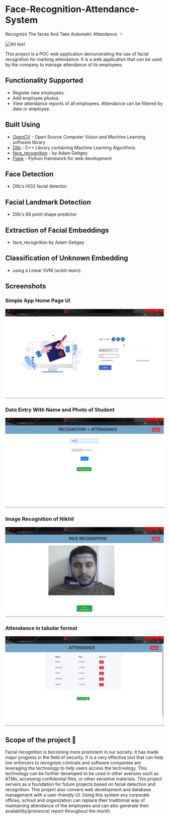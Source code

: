 
# Face-Recognition-Attendance-System

Recognize The faces And Take Automatic Attandance. ✨

![Alt text](demo/Face-Recognition-Attendance-System-Logo.jpg?raw=true "Face-Recognition-Attendance-System")

This project is a POC web application demonstrating the use of facial recognition for marking attendance. It is a web application that can be used by the company to manage attendance of its employees.

## Functionality Supported

- Register new employees.
- Add employee photos.
- View attendance reports of all employees. Attendance can be filtered by date or employee.




## Built Using

 - [OpenCV]() - Open Source Computer Vision and Machine Learning software library
 - [Dlib]() - C++ Library containing Machine Learning Algorithms
 - [face_recognition]() - by Adam Geitgey
 - [Flask]() - Python framework for web development

## Face Detection

- Dlib's HOG facial detector.

## Facial Landmark Detection

- Dlib's 68 point shape predictor

## Extraction of Facial Embeddings

- face_recognition by Adam Geitgey

## Classification of Unknown Embedding

- using a Linear SVM (scikit-learn)



## Screenshots

### Simple App Home Page UI

![Alt text](https://github.com/NIKHILAWATADE16/face-recognition/blob/master/ss/Screenshot%202023-05-11%20213147.png?raw=true "App UI")

### Data Entry With Name and Photo of Student

![Alt text](https://github.com/NIKHILAWATADE16/face-recognition/blob/master/ss/Screenshot%202023-05-11%20213035.png?raw=true "App UI")

### Image Recognition of Nikhil

![Alt text](https://github.com/NIKHILAWATADE16/face-recognition/blob/master/ss/Screenshot%202023-05-11%20213307.png?raw=true "App UI")

### Attendance in tabular format 

![Alt text](https://github.com/NIKHILAWATADE16/face-recognition/blob/master/ss/Screenshot%202023-05-11%20214035.png?raw=true "App UI")


## Scope of the project 🚀

Facial recognition is becoming more prominent in our society. It has made major progress in the field of security. It is a very effective tool that can help low enforcers to recognize criminals and software companies are leveraging the technology to help users access the technology. This technology can be further developed to be used in other avenues such as ATMs, accessing confidential files, or other sensitive materials. This project servers as a foundation for future projects based on facial detection and recognition. This project also convers web development and database management with a user-friendly UI. Using this system any corporate offices, school and organization can replace their traditional way of maintaining attendance of the employees and can also generate their availability(presence) report throughout the month.



